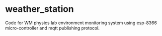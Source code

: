 # weather_station
Code for WM physics lab environment monitoring system using esp-8366 micro-controller and mqtt publishing protocol.
